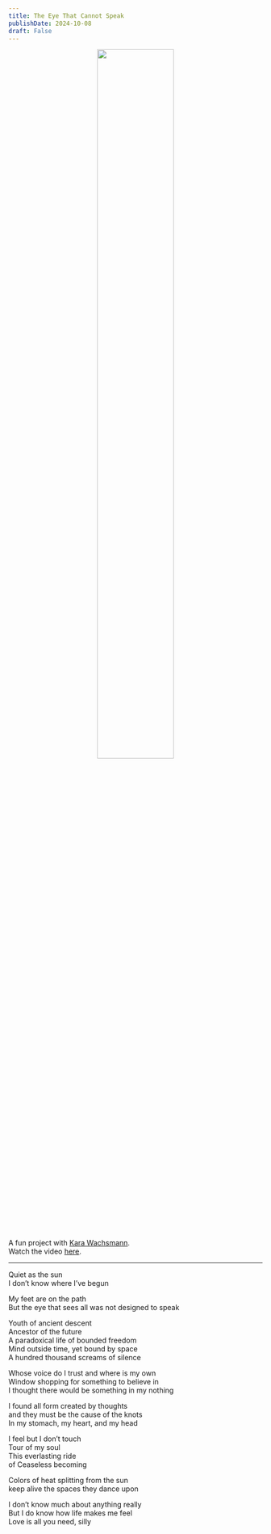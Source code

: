 ```yaml
---
title: The Eye That Cannot Speak
publishDate: 2024-10-08
draft: False
---
```


<figure style="text-align: center;">
  <img src="media/kara.png" alt="" style="width:60%">
</figure>


A fun project with [Kara Wachsmann](https://karasworld.org/).  
Watch the video [here](https://www.instagram.com/p/DA4glSMPa2b/?hl=en). 

---

Quiet as the sun  
I don’t know where I’ve begun  

My feet are on the path  
But the eye that sees all was not designed to speak  

Youth of ancient descent  
Ancestor of the future  
A paradoxical life of bounded freedom  
Mind outside time, yet bound by space  
A hundred thousand screams of silence  

Whose voice do I trust and where is my own  
Window shopping for something to believe in  
I thought there would be something in my nothing  

I found all form created by thoughts  
and they must be the cause of the knots  
In my stomach, my heart, and my head  

I feel but I don’t touch  
Tour of my soul  
This everlasting ride   
of Ceaseless becoming  

Colors of heat splitting from the sun   
keep alive the spaces they dance upon  

I don’t know much about anything really  
But I do know how life makes me feel  
Love is all you need, silly  